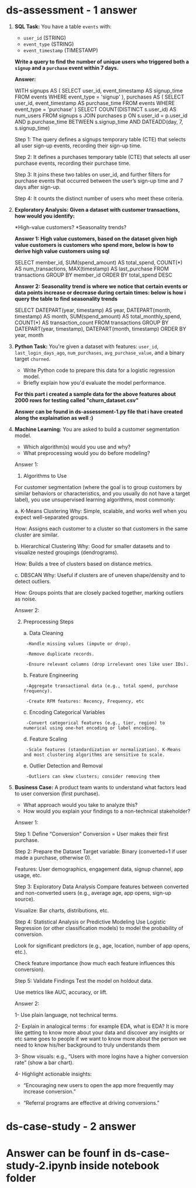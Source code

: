 # ds-assessment - 1 answer

1. **SQL Task:**
   You have a table `events` with:

   * `user_id` (STRING)
   * `event_type` (STRING)
   * `event_timestamp` (TIMESTAMP)

   **Write a query to find the number of unique users who triggered both a `signup` and a `purchase` event within 7 days.**

   **Answer:** 

    WITH signups AS (
    SELECT user_id, event_timestamp AS signup_time
    FROM events
    WHERE event_type = 'signup'
),
    purchases AS (
    SELECT user_id, event_timestamp AS purchase_time
    FROM events
    WHERE event_type = 'purchase'
)
    SELECT COUNT(DISTINCT s.user_id) AS num_users
    FROM signups s
    JOIN purchases p
    ON s.user_id = p.user_id
    AND p.purchase_time BETWEEN s.signup_time AND DATEADD(day, 7, s.signup_time)

    Step 1: The query defines a signups temporary table (CTE) that selects all user sign-up events, recording their sign-up time.

    Step 2: It defines a purchases temporary table (CTE) that selects all user purchase events, recording their purchase time.

    Step 3: It joins these two tables on user_id, and further filters for purchase events that occurred between the user’s sign-up time and 7 days after sign-up.

    Step 4: It counts the distinct number of users who meet these criteria.

2. **Exploratory Analysis:**
   **Given a dataset with customer transactions, how would you identify:**

   *High-value customers?
   *Seasonality trends?

    **Answer 1: High value customers, based on the dataset given high value customers is customers who spend more, below is how to derive high value customers using sql**

    SELECT 
        member_id, 
        SUM(spend_amount) AS total_spend,
        COUNT(*) AS num_transactions,
        MAX(timestamp) AS last_purchase
    FROM 
        transactions
    GROUP BY 
        member_id
    ORDER BY 
        total_spend DESC


    **Answer 2: Seasonality trend is where we notice that certain events or data points increase or decrease during certain times: below is how i query the table to find seasonality trends**

    SELECT 
        DATEPART(year, timestamp) AS year,
        DATEPART(month, timestamp) AS month,
        SUM(spend_amount) AS total_monthly_spend,
        COUNT(*) AS transaction_count
    FROM 
        transactions
    GROUP BY 
        DATEPART(year, timestamp), DATEPART(month, timestamp)
    ORDER BY 
        year, month


3. **Python Task:**
   You're given a dataset with features: `user_id`, `last_login_days_ago`, `num_purchases`, `avg_purchase_value`, and a binary target `churned`.

   * Write Python code to prepare this data for a logistic regression model.
   * Briefly explain how you'd evaluate the model performance.

   **For this part i created a sample data for the above features about 2000 rows for testing called "churn_dataset.csv"**

   **Answer can be found in ds-assessment-1.py file that i have created along the explaination as well :)**

4. **Machine Learning:**
   You are asked to build a customer segmentation model.

   * Which algorithm(s) would you use and why?
   * What preprocessing would you do before modeling?

   Answer 1:

   1. Algorithms to Use

    For customer segmentation (where the goal is to group customers by similar behaviors or characteristics, and you usually do not have a target label), you use unsupervised learning algorithms, most commonly:

    a. K-Means Clustering
    Why: Simple, scalable, and works well when you expect well-separated groups.

    How: Assigns each customer to a cluster so that customers in the same cluster are similar.

    b. Hierarchical Clustering
    Why: Good for smaller datasets and to visualize nested groupings (dendrograms).

    How: Builds a tree of clusters based on distance metrics.

    c. DBSCAN
    Why: Useful if clusters are of uneven shape/density and to detect outliers.

    How: Groups points that are closely packed together, marking outliers as noise.


    Answer 2:

    2. Preprocessing Steps

        a. Data Cleaning

            -Handle missing values (impute or drop).

            -Remove duplicate records.

            -Ensure relevant columns (drop irrelevant ones like user IDs).

        b. Feature Engineering

            -Aggregate transactional data (e.g., total spend, purchase frequency).

            -Create RFM features: Recency, Frequency, etc

        c. Encoding Categorical Variables

            -Convert categorical features (e.g., tier, region) to numerical using one-hot encoding or label encoding.

        d. Feature Scaling

            -Scale features (standardization or normalization). K-Means and most clustering algorithms are sensitive to scale.

        e. Outlier Detection and Removal

            -Outliers can skew clusters; consider removing them

5. **Business Case:**
   A product team wants to understand what factors lead to user conversion (first purchase).

   * What approach would you take to analyze this?
   * How would you explain your findings to a non-technical stakeholder?

   Answer 1:

    Step 1: Define “Conversion”
    Conversion = User makes their first purchase.

    Step 2: Prepare the Dataset
    Target variable: Binary (converted=1 if user made a purchase, otherwise 0).

    Features: User demographics, engagement data, signup channel, app usage, etc.

    Step 3: Exploratory Data Analysis
    Compare features between converted and non-converted users (e.g., average age, app opens, sign-up source).

    Visualize: Bar charts, distributions, etc.

    Step 4: Statistical Analysis or Predictive Modeling
    Use Logistic Regression (or other classification models) to model the probability of conversion.

    Look for significant predictors (e.g., age, location, number of app opens, etc.).

    Check feature importance (how much each feature influences this conversion).

    Step 5: Validate Findings
    Test the model on holdout data.

    Use metrics like AUC, accuracy, or lift.

    Answer 2:

    1- Use plain language, not technical terms.

    2- Explain in analogical terms : for example EDA, what is EDA? It is more like getting to know more about your     data and discover any insights or etc same goes to people if we want to know more about the person we need to know his/her background to truly understands them

    3- Show visuals: e.g., “Users with more logins have a higher conversion rate” (show a bar chart).

    4- Highlight actionable insights:

    - “Encouraging new users to open the app more frequently may increase conversion.”

    - “Referral programs are effective at driving conversions.”

# ds-case-study - 2 answer

# Answer can be founf in ds-case-study-2.ipynb inside notebook folder

